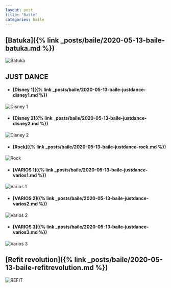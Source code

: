 ```yaml
---
layout: post
title: "Baile"
categories: baile
---
```


## [Batuka]({% link _posts/baile/2020-05-13-baile-batuka.md %})

![Batuka](../images/baile_batuka_pestana.jpg)

## JUST DANCE
- #### [Disney 1]({% link _posts/baile/2020-05-13-baile-justdance-disney1.md %})      

![Disney 1](../images/baile_justdance_disney_disney1_pestana.jpg)                

- #### [Disney 2]({% link _posts/baile/2020-05-13-baile-justdance-disney2.md %})

![Disney 2](../images/baile_justdance_disney_disney2_pestana.jpg)

- #### [Rock]({% link _posts/baile/2020-05-13-baile-justdance-rock.md %})

![Rock](../images/baile_justdance_rock_pestana.jpg)

- #### [VARIOS 1]({% link _posts/baile/2020-05-13-baile-justdance-varios1.md %})      

![Varios 1](../images/baile_justdance_varios_varios1_pestana.png)                

- #### [VARIOS 2]({% link _posts/baile/2020-05-13-baile-justdance-varios2.md %})

![Varios 2](../images/baile_justdance_varios_varios2_pestana.jpg)

- #### [VARIOS 3]({% link _posts/baile/2020-05-13-baile-justdance-varios3.md %})

![Varios 3](../images/baile_justdance_varios_varios3_pestana.jpg)


## [Refit revolution]({% link _posts/baile/2020-05-13-baile-refitrevolution.md %})
 
![REFIT](../images/baile_refit_pesta%C3%B1a.jpg)
